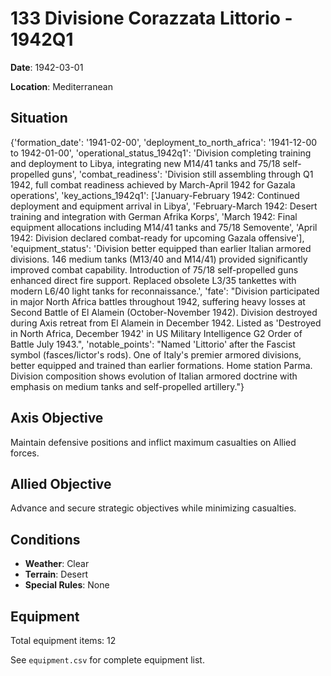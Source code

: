 # 133 Divisione Corazzata Littorio - 1942Q1

**Date**: 1942-03-01

**Location**: Mediterranean

## Situation

{'formation_date': '1941-02-00', 'deployment_to_north_africa': '1941-12-00 to 1942-01-00', 'operational_status_1942q1': 'Division completing training and deployment to Libya, integrating new M14/41 tanks and 75/18 self-propelled guns', 'combat_readiness': 'Division still assembling through Q1 1942, full combat readiness achieved by March-April 1942 for Gazala operations', 'key_actions_1942q1': ['January-February 1942: Continued deployment and equipment arrival in Libya', 'February-March 1942: Desert training and integration with German Afrika Korps', 'March 1942: Final equipment allocations including M14/41 tanks and 75/18 Semovente', 'April 1942: Division declared combat-ready for upcoming Gazala offensive'], 'equipment_status': 'Division better equipped than earlier Italian armored divisions. 146 medium tanks (M13/40 and M14/41) provided significantly improved combat capability. Introduction of 75/18 self-propelled guns enhanced direct fire support. Replaced obsolete L3/35 tankettes with modern L6/40 light tanks for reconnaissance.', 'fate': "Division participated in major North Africa battles throughout 1942, suffering heavy losses at Second Battle of El Alamein (October-November 1942). Division destroyed during Axis retreat from El Alamein in December 1942. Listed as 'Destroyed in North Africa, December 1942' in US Military Intelligence G2 Order of Battle July 1943.", 'notable_points': "Named 'Littorio' after the Fascist symbol (fasces/lictor's rods). One of Italy's premier armored divisions, better equipped and trained than earlier formations. Home station Parma. Division composition shows evolution of Italian armored doctrine with emphasis on medium tanks and self-propelled artillery."}

## Axis Objective

Maintain defensive positions and inflict maximum casualties on Allied forces.

## Allied Objective

Advance and secure strategic objectives while minimizing casualties.

## Conditions

- **Weather**: Clear
- **Terrain**: Desert
- **Special Rules**: None

## Equipment

Total equipment items: 12

See `equipment.csv` for complete equipment list.
